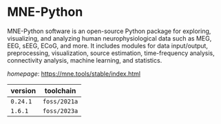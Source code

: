 # MNE-Python

MNE-Python software is an open-source Python package for exploring, visualizing, and analyzing human neurophysiological data such as MEG, EEG, sEEG, ECoG, and more. It includes modules for data input/output, preprocessing, visualization, source estimation, time-frequency analysis, connectivity analysis, machine learning, and statistics.

*homepage*: <https://mne.tools/stable/index.html>

version | toolchain
--------|----------
``0.24.1`` | ``foss/2021a``
``1.6.1`` | ``foss/2023a``
